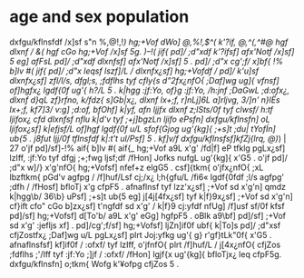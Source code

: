 # age and sex population

dxfgu/kflnsfdf /x]sf s"n %,@!,!*) hg;+Vof dWo] @,%!,$^( k'?if, @,^(,^#@ hgf dlxnf / &( hgf cGo hg;+Vof /x]sf 5g\. )–!( jif{ pd]/ ;d"xdf
k'?ifsf] afx'Notf /x]sf] 5 eg] afFsL pd]/ ;d"xdf dlxnfsf] afx'Notf /x]sf] 5 . pd]/ ;d"x cg';f/ x]bf{ !% b]lv #( jif{ pd]/ ;d"x leqsf lszf]/L /
dlxnfx¿sf] hg;+Vofdf / pd]/ k'u]sf dlxnfx¿sf] zfl/l/s, dfgl;s, ;fdflhs tyf cfly{s d"2fx¿nfO{ ;Daf]wg ug]{ vfnsf] of]hgfx¿ lgdf{0f ug'{ h?/L
5 . k|hgg :jf:Yo, of}g :jf:Yo, /h:jnf ;DaGwL ;d:ofx¿, dlxnf d}qL zf}rfno, k/fdz{ s]Gb|x¿, dlxnf lx+;f, r]nLj]6L a]rljvg, 3/]n' n}lËs lx+;f,
kf7]3/ v:g] ;d:of, bfOhf] k|yf, afn ljjfx dlxnf z;lSts/0f tyf clwsf/ h:tf ljifox¿ cfd dlxnfsf nflu k|d'v tyf ;+j]bgzLn ljifo ePsfn]
dxfgu/kflnsfn] oL ljifox¿sf] k|efjsf/L of]hgf lgdf{0f u/L sfof{Gjog ug'{kg]{ ;+s]t ;du| tYofÍn] ub{5 . j8fut ljj/0f tflnsfdf k|:t't ul/Psf] 5 .
kf]v/f dxfgu/kflnsfsf]kfZj{lrq, @)*) | 27
o'jf pd]/sf]-!% aif{ b]lv #( aif{_ hg;+Vof a9L x'g' /fd|f] eP tfklg pgLx¿sf] lzIff, :jf:Yo tyf
dfgj ;+;fwg ljsf;df /fHon] Jofks nufgL ug'{kg]{ x'G5 . o'jf pd]/ ;d"x w]/} x'g'nfO{ hg;+Vofsf]
nfef+z elgG5 . csf]{tkm{ o'jfx¿nfO{ ;xL lbzftkm{ pGd'v agfpg / /f]huf/Lsf cj;/x¿ l;h{gfu/L
/fi6« lgdf{0fdf ;l/s agfpg' ;dfh / /fHosf] bfloTj x'g cfpF5 . afnaflnsf tyf lzz'x¿sf] ;+Vof
sd x'g'n] qmdz k|hgg\b/ 36\b} uPsf] ;+s]t ub{5 eg] j[4j[4fx¿sf] tyf k|f}9x¿sf] ;+Vof sd x'g'n]
cf}ift cfo" cGo b]zx¿sf] t'ngfdf sd x'g' / k|f}9 cj:yfdf nfUg] /f]usf sf/0f kfsf pd]/sf]
hg;+Vofsf] d[To'b/ a9L x'g' eGg] hgfpF5 . oBlk a9\bf] pd]/sf] ;+Vof sd x'g' :jefljs xf] .
pd]/cg';f/sf] hg;+Vofsf] ljZn]if0f ubf{ k|To]s pd]/ ;d"xsf cfjZostfx¿ ;Daf]wg u/L pgLx¿sf]
plrt Joj:yfkg ug'{ g} r'gf}tLk"0f{ x'G5 . afnaflnsfsf] kf]if0f / :ofxf/ tyf lzIff, o'jfnfO{ plrt
/f]huf/L / j[4x¿nfO{ cfjZos ;fdflhs ;'/Iff tyf :jf:Yo ;]jf / :ofxf/ /fHon] lgjf{x ug'{kg]{
bfloTjx¿ leq cfpF5g\. dxfgu/kflnsfn] o;tkm{ Wofg k'¥ofpg cfjZos 5 . 

